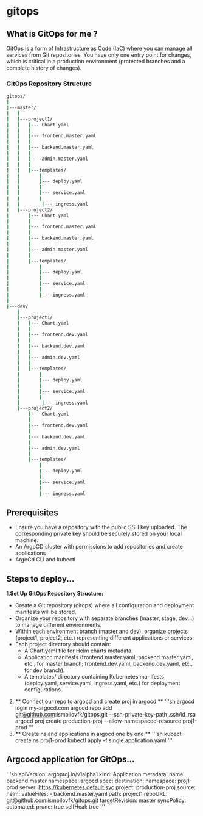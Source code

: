 # gitops
## What is GitOps for me ?
GitOps is a form of Infrastructure as Code (IaC) where you can manage all services from Git repositories. You have only one entry point for changes, which is critical in a production environment (protected branches and a complete history of changes).
### GitOps Repository Structure
```sh
gitops/
|
|---master/
|   |   
|   |---project1/
|   |   |--- Chart.yaml
|   |   |
|   |   |--- frontend.master.yaml
|   |   |    
|   |   |--- backend.master.yaml
|   |   |   
|   |   |--- admin.master.yaml
|   |   |
|   |   |---templates/
|   |       |
|   |       |--- deploy.yaml
|   |       |
|   |       |--- service.yaml
|   |       |
|   |        |--- ingress.yaml
|   |---project2/
|       |--- Chart.yaml
|       |
|       |--- frontend.master.yaml
|       |    
|       |--- backend.master.yaml
|       |   
|       |--- admin.master.yaml
|       |
|       |---templates/
|           |
|           |--- deploy.yaml
|           |
|           |--- service.yaml
|           |
|           |--- ingress.yaml
|
|---dev/
    |   
    |---project1/
    |   |--- Chart.yaml
    |   |
    |   |--- frontend.dev.yaml
    |   |    
    |   |--- backend.dev.yaml
    |   |   
    |   |--- admin.dev.yaml
    |   |
    |   |---templates/
    |       |
    |       |--- deploy.yaml
    |       |
    |       |--- service.yaml
    |       |
    |        |--- ingress.yaml
    |---project2/
        |--- Chart.yaml
        |
        |--- frontend.dev.yaml
        |    
        |--- backend.dev.yaml
        |   
        |--- admin.dev.yaml
        |
        |---templates/
            |
            |--- deploy.yaml
            |
            |--- service.yaml
            |
            |--- ingress.yaml
```
## Prerequisites
* Ensure you have a repository with the public SSH key uploaded. The corresponding private key should be securely stored on your local machine.
* An ArgoCD cluster with permissions to add repositories and create applications
* ArgoCd CLI and kubectl

## Steps to deploy...

1.**Set Up GitOps Repository Structure:**
* Create a Git repository (gitops) where all configuration and deployment manifests will be stored.
* Organize your repository with separate branches (master, stage, dev...) to manage different environments.
* Within each environment branch (master and dev), organize projects (project1, project2, etc.) representing different applications or services.
* Each project directory should contain:
    *   A Chart.yaml file for Helm charts metadata.
    * Application manifests (frontend.master.yaml, backend.master.yaml, etc., for master branch; frontend.dev.yaml, backend.dev.yaml, etc., for dev branch).
    * A templates/ directory containing Kubernetes manifests (deploy.yaml, service.yaml, ingress.yaml, etc.) for deployment configurations.
2. ** Connect our repo to argocd and create proj in argocd **
'''sh
argocd login my-argocd.com
argocd repo add git@github.com:ismoilovfk/gitops.git  --ssh-private-key-path .ssh/id_rsa
argocd proj create production-proj --allow-namespaced-resource proj1-prod
'''
3. ** Create ns and applications in argocd one by one **
'''sh
kubectl create ns proj1-prod
kubectl apply -f single.application.yaml
'''
## Argcocd application for GitOps...
'''sh
apiVersion: argoproj.io/v1alpha1
kind: Application
metadata:
  name: backend.master
  namespace: argocd
spec:
  destination:
    namespace: proj1-prod
    server: https://kubernetes.default.svc
  project: production-proj
  source:
    helm:
      valueFiles:
        - backend.master.yaml
    path: project1
    repoURL: git@github.com:ismoilovfk/gitops.git
    targetRevision: master
  syncPolicy:
    automated:
      prune: true
      selfHeal: true
'''
